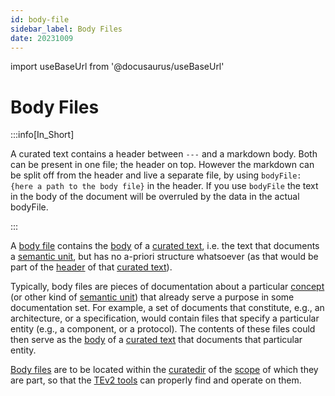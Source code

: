 ```yaml
---
id: body-file
sidebar_label: Body Files
date: 20231009
---
```


import useBaseUrl from '@docusaurus/useBaseUrl'

# Body Files

:::info[In_Short]

A curated text contains a header between `---` and a markdown body. Both can be present in one file; the header on top. However the markdown can be split off from the header and live a separate file, by using `bodyFile: {here a path to the body file}` in the header. If you use `bodyFile` the text in the body of the document will be overruled by the data in the actual bodyFile.

:::

A [body file](@) contains the [body](@) of a [curated text](@), i.e. the text that documents a [semantic unit](@), but has no a-priori structure whatsoever (as that would be part of the [header](@) of that [curated text](@)).

Typically, body files are pieces of documentation about a particular [concept](@) (or other kind of [semantic unit](@)) that already serve a purpose in some documentation set. For example, a set of documents that constitute, e.g., an architecture, or a specification, would contain files that specify a particular entity (e.g., a component, or a protocol). The contents of these files could then serve as the [body](@) of a [curated text](@) that documents that particular entity.

[Body files](@) are to be located within the [curatedir](@) of the [scope](@) of which they are part, so that the [TEv2 tools](@) can properly find and operate on them.